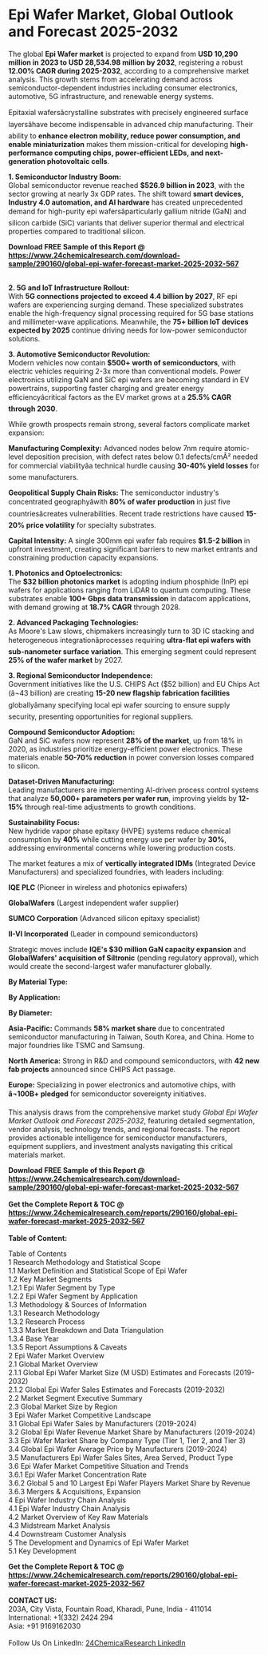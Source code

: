 <h1>Epi Wafer Market, Global Outlook and Forecast 2025-2032</h1><p>The global <strong>Epi Wafer market</strong> is projected to expand from <strong>USD 10,290 million in 2023 to USD 28,534.98 million by 2032</strong>, registering a robust <strong>12.00% CAGR during 2025-2032</strong>, according to a comprehensive market analysis. This growth stems from accelerating demand across semiconductor-dependent industries including consumer electronics, automotive, 5G infrastructure, and renewable energy systems.</p><p>Epitaxial wafersâcrystalline substrates with precisely engineered surface layersâhave become indispensable in advanced chip manufacturing. Their ability to <strong>enhance electron mobility, reduce power consumption, and enable miniaturization</strong> makes them mission-critical for developing <strong>high-performance computing chips, power-efficient LEDs, and next-generation photovoltaic cells</strong>.</p><p><strong>1. Semiconductor Industry Boom:</strong><br>
Global semiconductor revenue reached <strong>$526.9 billion in 2023</strong>, with the sector growing at nearly 3x GDP rates. The shift toward <strong>smart devices, Industry 4.0 automation, and AI hardware</strong> has created unprecedented demand for high-purity epi wafersâparticularly gallium nitride (GaN) and silicon carbide (SiC) variants that deliver superior thermal and electrical properties compared to traditional silicon.</p><div><b>Download FREE Sample of this Report @ 
            <a href="https://www.24chemicalresearch.com/download-sample/290160/global-epi-wafer-forecast-market-2025-2032-567">
            https://www.24chemicalresearch.com/download-sample/290160/global-epi-wafer-forecast-market-2025-2032-567</a></b></div><br><p><strong>2. 5G and IoT Infrastructure Rollout:</strong><br>
With <strong>5G connections projected to exceed 4.4 billion by 2027</strong>, RF epi wafers are experiencing surging demand. These specialized substrates enable the high-frequency signal processing required for 5G base stations and millimeter-wave applications. Meanwhile, the <strong>75+ billion IoT devices expected by 2025</strong> continue driving needs for low-power semiconductor solutions.</p><p><strong>3. Automotive Semiconductor Revolution:</strong><br>
Modern vehicles now contain <strong>$500+ worth of semiconductors</strong>, with electric vehicles requiring 2-3x more than conventional models. Power electronics utilizing GaN and SiC epi wafers are becoming standard in EV powertrains, supporting faster charging and greater energy efficiencyâcritical factors as the EV market grows at a <strong>25.5% CAGR through 2030</strong>.</p><p>While growth prospects remain strong, several factors complicate market expansion:</p><p><strong>Manufacturing Complexity:</strong> Advanced nodes below 7nm require atomic-level deposition precision, with defect rates below 0.1 defects/cmÂ² needed for commercial viabilityâa technical hurdle causing <strong>30-40% yield losses</strong> for some manufacturers.</p><p><strong>Geopolitical Supply Chain Risks:</strong> The semiconductor industry's concentrated geographyâwith <strong>80% of wafer production</strong> in just five countriesâcreates vulnerabilities. Recent trade restrictions have caused <strong>15-20% price volatility</strong> for specialty substrates.</p><p><strong>Capital Intensity:</strong> A single 300mm epi wafer fab requires <strong>$1.5-2 billion</strong> in upfront investment, creating significant barriers to new market entrants and constraining production capacity expansions.</p><p><strong>1. Photonics and Optoelectronics:</strong><br>
The <strong>$32 billion photonics market</strong> is adopting indium phosphide (InP) epi wafers for applications ranging from LiDAR to quantum computing. These substrates enable <strong>100+ Gbps data transmission</strong> in datacom applications, with demand growing at <strong>18.7% CAGR</strong> through 2028.</p><p><strong>2. Advanced Packaging Technologies:</strong><br>
As Moore's Law slows, chipmakers increasingly turn to 3D IC stacking and heterogeneous integrationâprocesses requiring <strong>ultra-flat epi wafers with sub-nanometer surface variation</strong>. This emerging segment could represent <strong>25% of the wafer market</strong> by 2027.</p><p><strong>3. Regional Semiconductor Independence:</strong><br>
Government initiatives like the U.S. CHIPS Act ($52 billion) and EU Chips Act (â¬43 billion) are creating <strong>15-20 new flagship fabrication facilities</strong> globallyâmany specifying local epi wafer sourcing to ensure supply security, presenting opportunities for regional suppliers.</p><p><strong>Compound Semiconductor Adoption:</strong><br>
	GaN and SiC wafers now represent <strong>28% of the market</strong>, up from 18% in 2020, as industries prioritize energy-efficient power electronics. These materials enable <strong>50-70% reduction</strong> in power conversion losses compared to silicon.</p><p><strong>Dataset-Driven Manufacturing:</strong><br>
	Leading manufacturers are implementing AI-driven process control systems that analyze <strong>50,000+ parameters per wafer run</strong>, improving yields by <strong>12-15%</strong> through real-time adjustments to growth conditions.</p><p><strong>Sustainability Focus:</strong><br>
	New hydride vapor phase epitaxy (HVPE) systems reduce chemical consumption by <strong>40%</strong> while cutting energy use per wafer by <strong>30%</strong>, addressing environmental concerns while lowering production costs.</p><p>The market features a mix of <strong>vertically integrated IDMs</strong> (Integrated Device Manufacturers) and specialized foundries, with leaders including:</p><p><strong>IQE PLC</strong> (Pioneer in wireless and photonics epiwafers)</p><p><strong>GlobalWafers</strong> (Largest independent wafer supplier)</p><p><strong>SUMCO Corporation</strong> (Advanced silicon epitaxy specialist)</p><p><strong>II-VI Incorporated</strong> (Leader in compound semiconductors)</p><p>Strategic moves include <strong>IQE's $30 million GaN capacity expansion</strong> and <strong>GlobalWafers' acquisition of Siltronic</strong> (pending regulatory approval), which would create the second-largest wafer manufacturer globally.</p><p><strong>By Material Type:</strong></p><p><strong>By Application:</strong></p><p><strong>By Diameter:</strong></p><p><strong>Asia-Pacific:</strong> Commands <strong>58% market share</strong> due to concentrated semiconductor manufacturing in Taiwan, South Korea, and China. Home to major foundries like TSMC and Samsung.</p><p><strong>North America:</strong> Strong in R&amp;D and compound semiconductors, with <strong>42 new fab projects</strong> announced since CHIPS Act passage.</p><p><strong>Europe:</strong> Specializing in power electronics and automotive chips, with <strong>â¬100B+ pledged</strong> for semiconductor sovereignty initiatives.</p><p>This analysis draws from the comprehensive market study <em>Global Epi Wafer Market Outlook and Forecast 2025-2032</em>, featuring detailed segmentation, vendor analysis, technology trends, and regional forecasts. The report provides actionable intelligence for semiconductor manufacturers, equipment suppliers, and investment analysts navigating this critical materials market.</p><div><b>Download FREE Sample of this Report @ 
            <a href="https://www.24chemicalresearch.com/download-sample/290160/global-epi-wafer-forecast-market-2025-2032-567">
            https://www.24chemicalresearch.com/download-sample/290160/global-epi-wafer-forecast-market-2025-2032-567</a></b></div><br><div><b>Get the Complete Report & TOC @ 
            <a href="https://www.24chemicalresearch.com/reports/290160/global-epi-wafer-forecast-market-2025-2032-567">
            https://www.24chemicalresearch.com/reports/290160/global-epi-wafer-forecast-market-2025-2032-567</a></b></div><br>
            <b>Table of Content:</b><p>Table of Contents<br />
1 Research Methodology and Statistical Scope<br />
1.1 Market Definition and Statistical Scope of Epi Wafer<br />
1.2 Key Market Segments<br />
1.2.1 Epi Wafer Segment by Type<br />
1.2.2 Epi Wafer Segment by Application<br />
1.3 Methodology & Sources of Information<br />
1.3.1 Research Methodology<br />
1.3.2 Research Process<br />
1.3.3 Market Breakdown and Data Triangulation<br />
1.3.4 Base Year<br />
1.3.5 Report Assumptions & Caveats<br />
2 Epi Wafer Market Overview<br />
2.1 Global Market Overview<br />
2.1.1 Global Epi Wafer Market Size (M USD) Estimates and Forecasts (2019-2032)<br />
2.1.2 Global Epi Wafer Sales Estimates and Forecasts (2019-2032)<br />
2.2 Market Segment Executive Summary<br />
2.3 Global Market Size by Region<br />
3 Epi Wafer Market Competitive Landscape<br />
3.1 Global Epi Wafer Sales by Manufacturers (2019-2024)<br />
3.2 Global Epi Wafer Revenue Market Share by Manufacturers (2019-2024)<br />
3.3 Epi Wafer Market Share by Company Type (Tier 1, Tier 2, and Tier 3)<br />
3.4 Global Epi Wafer Average Price by Manufacturers (2019-2024)<br />
3.5 Manufacturers Epi Wafer Sales Sites, Area Served, Product Type<br />
3.6 Epi Wafer Market Competitive Situation and Trends<br />
3.6.1 Epi Wafer Market Concentration Rate<br />
3.6.2 Global 5 and 10 Largest Epi Wafer Players Market Share by Revenue<br />
3.6.3 Mergers & Acquisitions, Expansion<br />
4 Epi Wafer Industry Chain Analysis<br />
4.1 Epi Wafer Industry Chain Analysis<br />
4.2 Market Overview of Key Raw Materials<br />
4.3 Midstream Market Analysis<br />
4.4 Downstream Customer Analysis<br />
5 The Development and Dynamics of Epi Wafer Market <br />
5.1 Key Development</p><div><b>Get the Complete Report & TOC @ 
            <a href="https://www.24chemicalresearch.com/reports/290160/global-epi-wafer-forecast-market-2025-2032-567">
            https://www.24chemicalresearch.com/reports/290160/global-epi-wafer-forecast-market-2025-2032-567</a></b></div><br><b>CONTACT US:</b><br>
            203A, City Vista, Fountain Road, Kharadi, Pune, India - 411014<br>
            International: +1(332) 2424 294<br>
            Asia: +91 9169162030 <br><br>
            Follow Us On LinkedIn: <a href="https://www.linkedin.com/company/24chemicalresearch/">24ChemicalResearch LinkedIn</a>